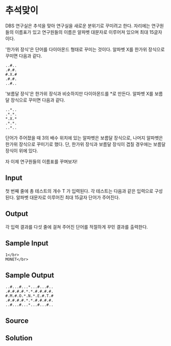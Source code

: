 # 추석맞이

DBS 연구실은 추석을 맞아 연구실을 새로운 분위기로 꾸미려고 한다.
자리에는 연구원들의 이름표가 있고 연구원들의 이름은 알파벳 대문자로 이루어져 있으며 최대 15글자이다.

'한가위 장식'은 단어를 다이아몬드 형태로 꾸미는 것이다.
알파벳 X를 한가위 장식으로 꾸미면 다음과 같다.

```
..#..
.#.#.
#.X.#
.#.#.
..#..
```

'보름달 장식'은 한가위 장식과 비슷하지만 다이아몬드를 *로 만든다.
알파벳 X를 보름달 장식으로 꾸미면 다음과 같다.

```
..*..
.*.*.
*.X.*
.*.*.
..*..
```

단어가 주어졌을 때 3의 배수 위치에 있는 알파벳은 보름달 장식으로, 나머지 알파벳은 한가위 장식으로 꾸미기로 했다.
단, 한가위 장식과 보름달 장식이 겹칠 경우에는 보름달 장식이 위에 있다.

자 이제 연구원들의 이름표를 꾸며보자!

## Input

첫 번째 줄에 총 테스트의 개수 T 가 입력된다. 각 테스트는 다음과 같은 입력으로 구성된다.
알파벳 대문자로 이루어진 최대 15글자 단어가 주어진다.

## Output

각 입력 결과를 다섯 줄에 걸쳐 주어진 단어를 적절하게 꾸민 결과를 출력한다.

## Sample Input

```
1</br>
MONET</br>
```

## Sample Output

```
..#...#...*...#...#..
.#.#.#.#.*.*.#.#.#.#.
#.M.#.O.*.N.*.E.#.T.#
.#.#.#.#.*.*.#.#.#.#.
..#...#...*...#...#..
```

## Source

## Solution
